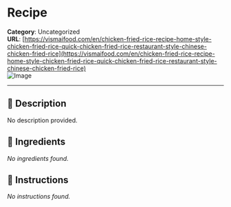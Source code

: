 # Recipe

**Category**: Uncategorized  
**URL**: [https://vismaifood.com/en/chicken-fried-rice-recipe-home-style-chicken-fried-rice-quick-chicken-fried-rice-restaurant-style-chinese-chicken-fried-rice](https://vismaifood.com/en/chicken-fried-rice-recipe-home-style-chicken-fried-rice-quick-chicken-fried-rice-restaurant-style-chinese-chicken-fried-rice)  
![Image](https://vismaifood.com/storage/app/uploads/public/c3e/85d/795/thumb__1200_0_0_0_crop.jpg)

---

## 📝 Description
No description provided.



## 🧂 Ingredients
*No ingredients found.*

## 🍳 Instructions
*No instructions found.*


